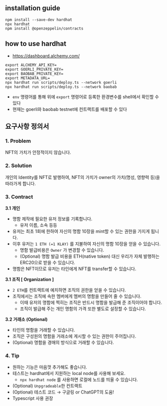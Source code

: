 ## installation guide
```shell
npm install --save-dev hardhat
npx hardhat
npm install @openzeppelin/contracts
```

## how to use hardhat
- https://dashboard.alchemy.com/
```shell
export ALCHEMY_API_KEY=
export GOERLI_PRIVATE_KEY=
export BAOBAB_PRIVATE_KEY=
export METADATA_URL=
npx hardhat run scripts/deploy.ts --network goerli
npx hardhat run scripts/deploy.ts --network baobab
```

- `env` 명령어를 통해 위에 `export` 명령어로 등록한 환경변수를 shell에서 확인할 수 있다
- 현재는 goerli와 baobab testnet에 컨트랙트를 배포할 수 있다

## 요구사항 정의서
### 1. Problem

NFT의 가치가 안정적이지 않습니다.

### 2. Solution

개인의 Identity를 NFT로 발행하여, NFT의 가치가 owner의 가치(명성, 영향력 등)을 따라가게 합니다.

### 3. Contract

**3.1 개인**

- 명함 제작에 필요한 유저 정보를 기록합니다.
   - 유저 이름, 소속 등등
- 유저는 최초 1회에 한하여 자신의 명함 10장을 mint할 수 있는 권한을 가지게 됩니다.
- 이후 유저는 `1 ETH (=1 KLAY)` 를 지불하여 자신의 명함 10장을 얻을 수 있습니다.
   - 명함 발급비용은 `Owner` 가 변경할 수 있습니다.
   - (Optional) 명함 발급 비용을 ETH(native token) 대신 우리가 자체 발행하는 ERC20으로 받을 수 있습니다.
- 명함은 NFT이므로 유저는 타인에게 NFT를 transfer할 수 있습니다.

**3.1 조직 [ Organization ]**

- `2 ETH`를 컨트랙트에 예치하면 조직의 권한을 얻을 수 있습니다.
- 조직에서는 조직에 속한 멤버에게 멤버의 명함을 만들어 줄 수 있습니다.
   - 이때 유저의 명함에 찍히는 조직은 반드시 명함을 발급해 준 조직이어야 합니다.
   - 조직이 발급해 주는 개인 명함의 가격 또한 별도로 설정할 수 있습니다.

**3.2 거래소 (Optional)**

- 타인의 명함을 거래할 수 있습니다.
- 조직은 구성원의 명함을 거래소에 게시할 수 있는 권한이 주어집니다.
- (Optional) 명함을 경매의 방식으로 거래할 수 있습니다.

### 4. Tip

- 원하는 기능은 마음껏 추가해도 좋습니다.
- 테스트는 hardhat에서 지원하는 local node를 사용해 보세요.
   - `npx hardhat node` 를 사용하면 로컬에 노드를 띄울 수 있습니다.
- (Optional) `Unpgradeable`한 컨트랙트
- (Optional) 테스트 코드 → 구글링 or ChatGPT의 도움!
- Typescript 사용 권장
